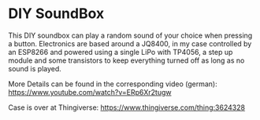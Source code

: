 # DIY SoundBox

This DIY soundbox can play a random sound of your choice when pressing a button. Electronics are based around a JQ8400, in my case controlled by an ESP8266 and powered using a single LiPo with TP4056, a step up module and some transistors to keep everything turned off as long as no sound is played.

More Details can be found in the corresponding video (german):
https://www.youtube.com/watch?v=ERp6Xr2tugw

Case is over at Thingiverse:
https://www.thingiverse.com/thing:3624328
